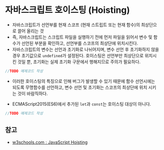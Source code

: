 # 자바스크립트 호이스팅 (Hoisting)
- 자바스크립트가 선언부를 현재 스코프 (현재 스트립트 또는 현재 함수)의 최상단으로 끌어 올리는 것
- 즉, 자바스크립트는 스크립트 파일을 실행하기 전에 먼저 파일을 읽어서 변수 및 함수가 선언된 부분을 확인하고, 선언부를 스코프의 최상단에 위치시킨다.
- 자바스크립트의 변수는 선언과 초기화로 나뉘어지며, 변수 선언 후 초기화하지 않을 경우 초기값으로 `undefined`가 설정된다. 호이스팅은 선언부만 최상단으로 위치시킨 것일 뿐, 초기화는 실제 초기화 구문에서 행해지므로 주의가 필요하다.

```javascript
//TODO 예제코드 작성
```

- 이러한 호이스팅의 특징으로 인해 버그가 발생할 수 있기 때문에 함수 선언시에는 되도록 무명함수를 선언하고, 변수 선언 및 초기화는 스코프의 최상단에 위치 시키는 것이 바람직하다.

- ECMAScript2015(ES6)에서 추가된 `let`과 `const`는 호이스팅 대상이 아니다.

```javascript
//TODO 예제코드 작성
```

## 참고
- [w3schools.com : JavaScript Hoisting](https://www.w3schools.com/js/js_hoisting.asp)